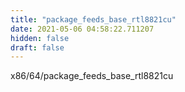 ```yaml
---
title: "package_feeds_base_rtl8821cu"
date: 2021-05-06 04:58:22.711207
hidden: false
draft: false
---
```


x86/64/package_feeds_base_rtl8821cu

